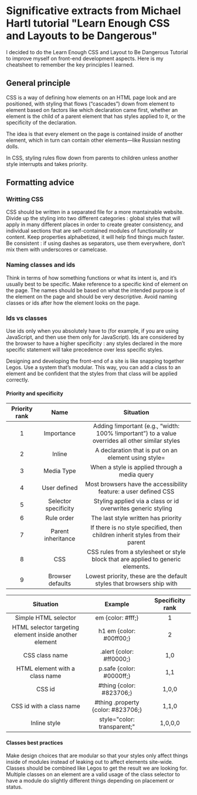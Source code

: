 
# Significative extracts from Michael Hartl tutorial "Learn Enough CSS and Layouts to be Dangerous"

I decided to do the Learn Enough CSS and Layout to Be Dangerous Tutorial to improve myself on front-end development aspects. Here is my cheatsheet to remember the key principles I learned.

## General principle 

CSS is a way of defining how elements on an HTML page look and are positioned, with styling that flows (“cascades”) down from element to element based on factors like which declaration came first, whether an element is the child of a parent element that has styles applied to it, or the specificity of the declaration.

The idea is that every element on the page is contained inside of another element, which in turn can contain other elements—like Russian nesting dolls.

In CSS, styling rules flow down from parents to children unless another style interrupts and takes priority.


## Formatting advice

### Writting CSS
CSS should be written in a separated file for a more mantainable website.
Divide up the styling into two different categories : global styles that will apply in many different places in order to create greater consistency, and individual sections that are self-contained modules of functionality or content.
Keep properties alphabetized, it will help find things much faster.
Be consistent : if using dashes as separators, use them everywhere, don’t mix them with underscores or camelcase.


### Naming classes and ids
Think in terms of how something functions or what its intent is, and it’s usually best to be specific. Make reference to a specific kind of element on the page. The names should be based on what the intended purpose is of the element on the page and should be very descriptive.
Avoid naming classes or ids after how the element looks on the page.

### Ids vs classes

Use ids only when you absolutely have to (for example, if you are using JavaScript, and then use them only for JavaScript).
Ids are considered by the browser to have a higher specificity : any styles declared in the more specific statement will take precedence over less specific styles.

Designing and developing the front-end of a site is like snapping together Legos. Use a system that’s modular. This way, you can add a class to an element and be confident that the styles from that class will be applied correctly.

#### Priority and specificity

|Priority rank  |Name                |Situation                                                                                       |
|:-------------:|:------------------:|:----------------------------------------------------------------------------------------------:|
|1              |Importance          |Adding !important (e.g., “width: 100% !important”) to a value overrides all other similar styles|
|2              |Inline              |A declaration that is put on an element using style=                                            |
|3              |Media Type          |When a style is applied through a media query                                                   |
|4              |User defined        |Most browsers have the accessibility feature: a user defined CSS                                |
|5              |Selector specificity|Styling applied via a class or id overwrites generic styling                                    |
|6              |Rule order          |The last style written has priority                                                             |
|7              |Parent inheritance  |If there is no style specified, then children inherit styles from their parent                  |
|8              |CSS                 |CSS rules from a stylesheet or style block that are applied to generic elements.                |
|9              |Browser defaults    |Lowest priority, these are the default styles that browsers ship with                           |

|Situation                                             |Example                           |Specificity rank|
|:----------------------------------------------------:|:--------------------------------:|:--------------:|
|Simple HTML selector                                  |em {color: #fff;}                 |1               |
|HTML selector targeting element inside another element|h1 em {color: #00ff00;}           |2               |
|CSS class name                                        |.alert {color: #ff0000;}          |1,0             |
|HTML element with a class name                        |p.safe {color: #0000ff;}          |1,1             |
|CSS id                                                |#thing {color: #823706;}          |1,0,0           |
|CSS id with a class name                              |#thing .property {color: #823706;}|1,1,0           |
|Inline style                                          |style="color: transparent;"       |1,0,0,0         |

#### Classes best practices

Make design choices that are modular so that your styles only affect things inside of modules instead of leaking out to affect elements site-wide. Classes should be combined like Legos to get the result we are looking for.
Multiple classes on an element are a valid usage of the class selector to have a module do slightly different things depending on placement or status.




